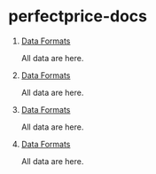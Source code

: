 # perfectprice-docs
1. [Data Formats](data-formats)

   All data are here.

1. [Data Formats](test.md)

   All data are here.

1. [Data Formats](test.md)

   All data are here.

1. [Data Formats](test.md)

   All data are here.
